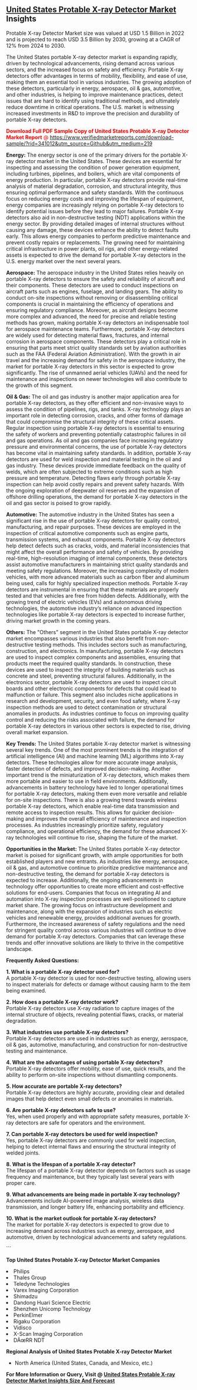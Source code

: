 <h2><a href="https://www.verifiedmarketreports.com/download-sample/?rid=341012&amp;utm_source=Github&amp;utm_medium=219" target="_blank">United States Protable X-ray Detector Market</a> Insights</h2><p>Protable X-ray Detector Market size was valued at USD 1.5 Billion in 2022 and is projected to reach USD 3.5 Billion by 2030, growing at a CAGR of 12% from 2024 to 2030.</p><p> <p>The United States portable X-ray detector market is expanding rapidly, driven by technological advancements, rising demand across various sectors, and the increased focus on safety and efficiency. Portable X-ray detectors offer advantages in terms of mobility, flexibility, and ease of use, making them an essential tool in various industries. The growing adoption of these detectors, particularly in energy, aerospace, oil & gas, automotive, and other industries, is helping to improve maintenance practices, detect issues that are hard to identify using traditional methods, and ultimately reduce downtime in critical operations. The U.S. market is witnessing increased investments in R&D to improve the precision and durability of portable X-ray detectors. <p><span class=""><span style="color: #ff0000;"><strong>Download Full PDF Sample Copy of United States Protable X-ray Detector Market Report</strong> @ </span><a href="https://www.verifiedmarketreports.com/download-sample/?rid=341012&amp;utm_source=Github&amp;utm_medium=219" target="_blank">https://www.verifiedmarketreports.com/download-sample/?rid=341012&amp;utm_source=Github&amp;utm_medium=219</a></span></p></p> <p><strong>Energy:</strong> The energy sector is one of the primary drivers for the portable X-ray detector market in the United States. These devices are essential for inspecting and assessing the condition of power generation equipment, including turbines, pipelines, and boilers, which are vital components of energy production. In particular, portable X-ray detectors provide real-time analysis of material degradation, corrosion, and structural integrity, thus ensuring optimal performance and safety standards. With the continuous focus on reducing energy costs and improving the lifespan of equipment, energy companies are increasingly relying on portable X-ray detectors to identify potential issues before they lead to major failures. Portable X-ray detectors also aid in non-destructive testing (NDT) applications within the energy sector. By providing detailed images of internal structures without causing any damage, these devices enhance the ability to detect faults early. This allows energy companies to perform predictive maintenance and prevent costly repairs or replacements. The growing need for maintaining critical infrastructure in power plants, oil rigs, and other energy-related assets is expected to drive the demand for portable X-ray detectors in the U.S. energy market over the next several years.</p> <p><strong>Aerospace:</strong> The aerospace industry in the United States relies heavily on portable X-ray detectors to ensure the safety and reliability of aircraft and their components. These detectors are used to conduct inspections on aircraft parts such as engines, fuselage, and landing gears. The ability to conduct on-site inspections without removing or disassembling critical components is crucial in maintaining the efficiency of operations and ensuring regulatory compliance. Moreover, as aircraft designs become more complex and advanced, the need for precise and reliable testing methods has grown, making portable X-ray detectors an indispensable tool for aerospace maintenance teams. Furthermore, portable X-ray detectors are widely used for detecting material flaws, fractures, and internal corrosion in aerospace components. These detectors play a critical role in ensuring that parts meet strict quality standards set by aviation authorities such as the FAA (Federal Aviation Administration). With the growth in air travel and the increasing demand for safety in the aerospace industry, the market for portable X-ray detectors in this sector is expected to grow significantly. The rise of unmanned aerial vehicles (UAVs) and the need for maintenance and inspections on newer technologies will also contribute to the growth of this segment.</p> <p><strong>Oil & Gas:</strong> The oil and gas industry is another major application area for portable X-ray detectors, as they offer efficient and non-invasive ways to assess the condition of pipelines, rigs, and tanks. X-ray technology plays an important role in detecting corrosion, cracks, and other forms of damage that could compromise the structural integrity of these critical assets. Regular inspection using portable X-ray detectors is essential to ensuring the safety of workers and preventing potentially catastrophic failures in oil and gas operations. As oil and gas companies face increasing regulatory pressure and environmental concerns, the use of portable X-ray detectors has become vital in maintaining safety standards. In addition, portable X-ray detectors are used for weld inspection and material testing in the oil and gas industry. These devices provide immediate feedback on the quality of welds, which are often subjected to extreme conditions such as high pressure and temperature. Detecting flaws early through portable X-ray inspection can help avoid costly repairs and prevent safety hazards. With the ongoing exploration of deepwater oil reserves and the expansion of offshore drilling operations, the demand for portable X-ray detectors in the oil and gas sector is poised to grow rapidly.</p> <p><strong>Automotive:</strong> The automotive industry in the United States has seen a significant rise in the use of portable X-ray detectors for quality control, manufacturing, and repair purposes. These devices are employed in the inspection of critical automotive components such as engine parts, transmission systems, and exhaust components. Portable X-ray detectors help detect defects such as cracks, voids, and material inconsistencies that might affect the overall performance and safety of vehicles. By providing real-time, high-resolution imaging of internal components, these detectors assist automotive manufacturers in maintaining strict quality standards and meeting safety regulations. Moreover, the increasing complexity of modern vehicles, with more advanced materials such as carbon fiber and aluminum being used, calls for highly specialized inspection methods. Portable X-ray detectors are instrumental in ensuring that these materials are properly tested and that vehicles are free from hidden defects. Additionally, with the growing trend of electric vehicles (EVs) and autonomous driving technologies, the automotive industry’s reliance on advanced inspection technologies like portable X-ray detectors is expected to increase further, driving market growth in the coming years.</p> <p><strong>Others:</strong> The "Others" segment in the United States portable X-ray detector market encompasses various industries that also benefit from non-destructive testing methods. This includes sectors such as manufacturing, construction, and electronics. In manufacturing, portable X-ray detectors are used to inspect complex components and assemblies, ensuring that products meet the required quality standards. In construction, these devices are used to inspect the integrity of building materials such as concrete and steel, preventing structural failures. Additionally, in the electronics sector, portable X-ray detectors are used to inspect circuit boards and other electronic components for defects that could lead to malfunction or failure. This segment also includes niche applications in research and development, security, and even food safety, where X-ray inspection methods are used to detect contamination or structural anomalies in products. As industries continue to focus on improving quality control and reducing the risks associated with failure, the demand for portable X-ray detectors in various other sectors is expected to rise, driving overall market expansion.</p> <p><strong>Key Trends:</strong> The United States portable X-ray detector market is witnessing several key trends. One of the most prominent trends is the integration of artificial intelligence (AI) and machine learning (ML) algorithms into X-ray detectors. These technologies allow for more accurate image analysis, faster detection of defects, and improved decision-making. Another important trend is the miniaturization of X-ray detectors, which makes them more portable and easier to use in field environments. Additionally, advancements in battery technology have led to longer operational times for portable X-ray detectors, making them even more versatile and reliable for on-site inspections. There is also a growing trend towards wireless portable X-ray detectors, which enable real-time data transmission and remote access to inspection results. This allows for quicker decision-making and improves the overall efficiency of maintenance and inspection processes. As industries increasingly prioritize safety, regulatory compliance, and operational efficiency, the demand for these advanced X-ray technologies will continue to rise, shaping the future of the market.</p> <p><strong>Opportunities in the Market:</strong> The United States portable X-ray detector market is poised for significant growth, with ample opportunities for both established players and new entrants. As industries like energy, aerospace, oil & gas, and automotive continue to prioritize predictive maintenance and non-destructive testing, the demand for portable X-ray detectors is expected to increase. Additionally, the ongoing advancements in technology offer opportunities to create more efficient and cost-effective solutions for end-users. Companies that focus on integrating AI and automation into X-ray inspection processes are well-positioned to capture market share. The growing focus on infrastructure development and maintenance, along with the expansion of industries such as electric vehicles and renewable energy, provides additional avenues for growth. Furthermore, the increased awareness of safety regulations and the need for stringent quality control across various industries will continue to drive demand for portable X-ray detectors. Companies that can leverage these trends and offer innovative solutions are likely to thrive in the competitive landscape.</p> <p><strong>Frequently Asked Questions:</strong></p> <p><strong>1. What is a portable X-ray detector used for?</strong><br> A portable X-ray detector is used for non-destructive testing, allowing users to inspect materials for defects or damage without causing harm to the item being examined.</p> <p><strong>2. How does a portable X-ray detector work?</strong><br> Portable X-ray detectors use X-ray radiation to capture images of the internal structure of objects, revealing potential flaws, cracks, or material degradation.</p> <p><strong>3. What industries use portable X-ray detectors?</strong><br> Portable X-ray detectors are used in industries such as energy, aerospace, oil & gas, automotive, manufacturing, and construction for non-destructive testing and maintenance.</p> <p><strong>4. What are the advantages of using portable X-ray detectors?</strong><br> Portable X-ray detectors offer mobility, ease of use, quick results, and the ability to perform on-site inspections without dismantling components.</p> <p><strong>5. How accurate are portable X-ray detectors?</strong><br> Portable X-ray detectors are highly accurate, providing clear and detailed images that help detect even small defects or anomalies in materials.</p> <p><strong>6. Are portable X-ray detectors safe to use?</strong><br> Yes, when used properly and with appropriate safety measures, portable X-ray detectors are safe for operators and the environment.</p> <p><strong>7. Can portable X-ray detectors be used for weld inspection?</strong><br> Yes, portable X-ray detectors are commonly used for weld inspection, helping to detect internal flaws and ensuring the structural integrity of welded joints.</p> <p><strong>8. What is the lifespan of a portable X-ray detector?</strong><br> The lifespan of a portable X-ray detector depends on factors such as usage frequency and maintenance, but they typically last several years with proper care.</p> <p><strong>9. What advancements are being made in portable X-ray technology?</strong><br> Advancements include AI-powered image analysis, wireless data transmission, and longer battery life, enhancing portability and efficiency.</p> <p><strong>10. What is the market outlook for portable X-ray detectors?</strong><br> The market for portable X-ray detectors is expected to grow due to increasing demand across industries such as energy, aerospace, and automotive, driven by technological advancements and safety regulations.</p> ```</p><p><strong>Top United States Protable X-ray Detector Market Companies</strong></p><div data-test-id=""><p><li>Philips</li><li> Thales Group</li><li> Teledyne Technologies</li><li> Varex Imaging Corporation</li><li> Shimadzu</li><li> Dandong Huari Science Electric</li><li> Shenzhen Unicomp Technology</li><li> PerkinElmer</li><li> Rigaku Corporation</li><li> Vidisco</li><li> X-Scan Imaging Corporation</li><li> DÃœRR NDT</li></p><div><strong>Regional Analysis of&nbsp;United States Protable X-ray Detector Market</strong></div><ul><li dir="ltr"><p dir="ltr">North America&nbsp;(United States, Canada, and Mexico, etc.)</p></li></ul><p><strong>For More Information or Query, Visit @&nbsp;</strong><strong><a href="https://www.verifiedmarketreports.com/product/protable-x-ray-detector-market/?utm_source=Github&amp;utm_medium=219" target="_blank">United States Protable X-ray Detector Market Insights Size And Forecast</a></strong></p></div>
